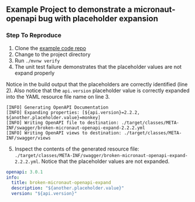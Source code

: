 ## Example Project to demonstrate a micronaut-openapi bug with placeholder expansion

### Step To Reproduce

1. Clone the [example code repo](https://github.com/sparrowlegs/broken-micronaut-openapi-expand)
2. Change to the project directory
3. Run `./mvnw verify`
4. The unit test failure demonstrates that the placeholder values are not expand properly

Notice in the build output that the placeholders are correctly identified (line 2). Also notice that the `api.version` placeholder value is correctly expanded into the YAML resource file name on line 3.

```
[INFO] Generating OpenAPI Documentation
[INFO] Expanding properties: [${api.version}=2.2.2, ${another.placeholder.value}=monkey]
[INFO] Writing OpenAPI file to destination: ./target/classes/META-INF/swagger/broken-micronaut-openapi-expand-2.2.2.yml
[INFO] Writing OpenAPI views to destination: ./target/classes/META-INF/swagger/views
```

5. Inspect the contents of the generated resource file: `./target/classes/META-INF/swagger/broken-micronaut-openapi-expand-2.2.2.yml`. Notice that the placeholder values are not expanded.

```YAML
openapi: 3.0.1
info:
  title: broken-micronaut-openapi-expand
  description: "${another.placeholder.value}"
  version: "${api.version}"
``` 